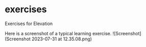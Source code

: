 # exercises
Exercises for Elevation

Here is a screenshot of a typical learning exercise.
![Screenshot](Screenshot 2023-07-31 at 12.35.08.png)
